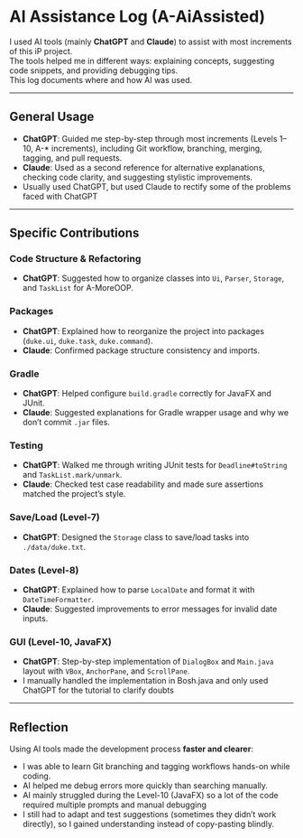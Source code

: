 # AI Assistance Log (A-AiAssisted)

I used AI tools (mainly **ChatGPT** and **Claude**) to assist with most increments of this iP project.  
The tools helped me in different ways: explaining concepts, suggesting code snippets, and providing debugging tips.  
This log documents where and how AI was used.

---

## General Usage
- **ChatGPT**: Guided me step-by-step through most increments (Levels 1–10, A-* increments), including Git workflow, branching, merging, tagging, and pull requests.
- **Claude**: Used as a second reference for alternative explanations, checking code clarity, and suggesting stylistic improvements.
- Usually used ChatGPT, but used Claude to rectify some of the problems faced with ChatGPT

---

## Specific Contributions

### Code Structure & Refactoring
- **ChatGPT**: Suggested how to organize classes into `Ui`, `Parser`, `Storage`, and `TaskList` for A-MoreOOP.

### Packages
- **ChatGPT**: Explained how to reorganize the project into packages (`duke.ui`, `duke.task`, `duke.command`).
- **Claude**: Confirmed package structure consistency and imports.

### Gradle
- **ChatGPT**: Helped configure `build.gradle` correctly for JavaFX and JUnit.
- **Claude**: Suggested explanations for Gradle wrapper usage and why we don’t commit `.jar` files.

### Testing
- **ChatGPT**: Walked me through writing JUnit tests for `Deadline#toString` and `TaskList.mark/unmark`.
- **Claude**: Checked test case readability and made sure assertions matched the project’s style.

### Save/Load (Level-7)
- **ChatGPT**: Designed the `Storage` class to save/load tasks into `./data/duke.txt`.

### Dates (Level-8)
- **ChatGPT**: Explained how to parse `LocalDate` and format it with `DateTimeFormatter`.
- **Claude**: Suggested improvements to error messages for invalid date inputs.

### GUI (Level-10, JavaFX)
- **ChatGPT**: Step-by-step implementation of `DialogBox` and `Main.java` layout with `VBox`, `AnchorPane`, and `ScrollPane`.
- I manually handled the implementation in Bosh.java and only used ChatGPT for the tutorial to clarify doubts  

---

## Reflection
Using AI tools made the development process **faster and clearer**:
- I was able to learn Git branching and tagging workflows hands-on while coding.
- AI helped me debug errors more quickly than searching manually.
- AI mainly struggled during the Level-10 (JavaFX) so a lot of the code required multiple prompts and manual debugging
- I still had to adapt and test suggestions (sometimes they didn’t work directly), so I gained understanding instead of copy-pasting blindly.